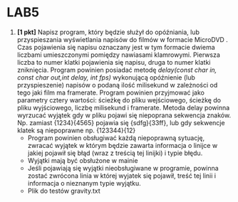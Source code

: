 ﻿# LAB5
1. **[1 pkt]** Napisz program, który będzie służył do opóźniania, lub przyspieszania wyświetlania napisów do filmów w formacie MicroDVD . Czas pojawienia się napisu oznaczany jest w tym formacie dwiema liczbami umieszczonymi pomiędzy nawiasami klamrowymi. Pierwsza liczba to numer klatki pojawienia się napisu, druga to numer klatki zniknięcia. Program powinien posiadać metodę _delay(const char in, const char out,int delay, int fps)_ wykonującą opóźnienie (lub przyspieszenie) napisów o podaną ilość milisekund w zależności od tego jaki film ma framerate. Program powinien przyjmować jako parametry cztery wartości: ścieżkę do pliku wejściowego, ścieżkę do pliku wyjściowego, liczbę milisekund i framerate. Metoda delay powinna wyrzucać wyjątek gdy w pliku pojawi się niepoprana sekwencja znaków. Np. zamiast {1234}{4565} pojawia się {sdfg}{33ff}, lub gdy sekwencje klatek są niepoprawne np. {123344}{12} 
    * Program powinien obsługiwać każdą niepoprawną sytuację, zwracać wyjątek w którym będzie zawarta informacja o linijce w jakiej pojawił się błąd (wraz z treścią tej linijki) i typie błędu.
    *  Wyjątki mają być obsłużone w mainie
    * Jeśli pojawiają się wyjątki nieobsługiwane w programie, powinna zostać zwrócona linia w której wyjatek się pojawił, treść tej linii i informacja o nieznanym typie wyjątku.
    * Plik do testów gravity.txt